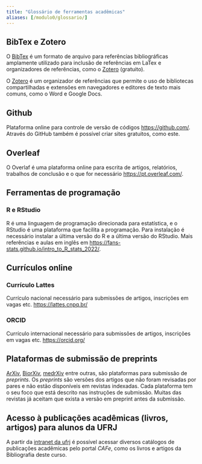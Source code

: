 ```yaml
---
title: "Glossário de ferramentas acadêmicas"
aliases: [/modulo0/glossario/]
---
```



## BibTex e Zotero

O [BibTex](https://www.bibtex.org/) é um formato de arquivo para referências bibliográficas amplamente utilizado para inclusão de referências em LaTex e organizadores de referências, como o [Zotero](https://www.zotero.org) (gratuito).  

O [Zotero](https://www.zotero.org) é um organizador de referências que permite o uso de bibliotecas compartilhadas e extensões em navegadores e editores de texto mais comuns, como o Word e Google Docs.

## Github

Plataforma online para controle de versão de códigos https://github.com/. Através do GitHub também é possível criar sites gratuitos, como este.

## Overleaf

O Overlaf é uma plataforma online para escrita de artigos, relatórios, trabalhos de conclusão e o que for necessário https://pt.overleaf.com/.

## Ferramentas de programação

<!-- ### Python -->

<!-- Usar plataforma online -->

### R e RStudio

R é uma linguagem de programação direcionada para estatística, e o RStudio é uma plataforma que facilita a programação. Para instalação é necessário instalar a última versão do R e a última versão do RStudio.
Mais referências e aulas em inglês em https://fans-stats.github.io/intro_to_R_stats_2022/.

## Currículos online

### Currículo Lattes

Currículo nacional necessário para submissões de artigos, inscrições em vagas etc. https://lattes.cnpq.br/

### ORCID

Currículo internacional necessário para submissões de artigos, inscrições em vagas etc. https://orcid.org/

## Plataformas de submissão de preprints

[ArXiv](https://arxiv.org/), [BiorXiv](https://www.biorxiv.org/), [medrXiv](https://www.medrxiv.org/) entre outras, são plataformas para submissão de *preprints*. Os *preprints* são versões dos artigos que não foram revisadas por pares e não estão disponíveis em revistas indexadas. Cada plataforma tem o seu foco que está descrito nas instruções de submissão.
Muitas das revistas já aceitam que exista a versão em preprint antes da submissão.

## Acesso à publicações acadêmicas (livros, artigos) para alunos da UFRJ

A partir da [intranet da ufrj](intranet.ufrj.br) é possível acessar diversos catálogos de publicações acadêmicas pelo portal *CAFe*, como os livros e artigos da Bibliografia deste curso.
<!-- incluir tutorial de como se cadastrar no CAFe -->
